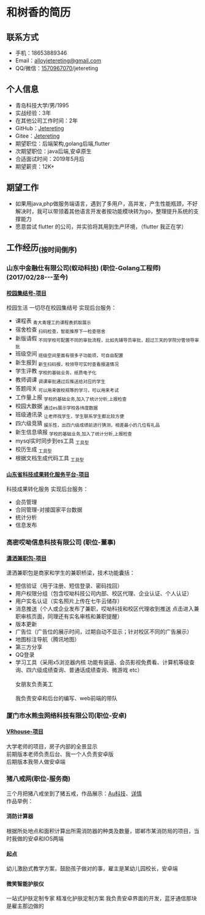 和树香的简历
====

联系方式
----
* 手机：18653889346
* Email：alloyjetereting@gmail.com
* QQ/微信：[1570967070](mqqwpa://im/chat?chat_type=wpa&uin=1570967070)/jetereting


个人信息
----
* 青岛科技大学/男/1995
* 实战经验：3年
* 在其他公司工作时间：2年
* GitHub：[Jetereting](https://github.com/Jetereting)
* Gitee：[Jetereting](https://gitee.com/Jetereting)
* 期望职位：后端架构,golang后端,flutter
* 次期望职位：java后端,安卓原生
* 合适面试时间：2019年5月后
* 期望薪资：12K+


期望工作
----
* 如果用java,php做服务端语言，遇到了多用户，高并发，产生性能瓶颈，不好解决时，我可以带领着其他语言开发者按功能模块转为go，整理提升系统的支撑能力
* 愿意尝试 flutter 的公司，并实验将其用到生产环境，（flutter 我正在学）


工作经历<sub>(按时间倒序)</sub>
----
### 山东中金融仕有限公司(蚁动科技) (职位-Golang工程师) (2017/02/28---至今)
#### [校园集结号-项目](http://www.antlinker.com/index.html)
校园生活 一切尽在校园集结号 实现后台服务：
* 课程表 <sub>青大青理工的课程表抓取展示</sub>
* 宿舍检查 <sub>扫码检查，智能推荐下一检查宿舍</sub>
* 新版请假 <sub>不同学校可配置不同的审批流程，比如先辅导员审批，超过三天的学院分管领导审批</sub>
* 班级空间 <sub>班级空间里面有很多子功能项，可自由配置</sub>
* 新生报到 <sub>新生扫码报，校领导可实时查看报道情况</sub>
* 学生评教 <sub>学校的基础业务，纸质电子化</sub>
* 教师调课 <sub>调课审批通过后推送给对应的学生</sub>
* 答题闯关 <sub>可以用来做校规等的学习，可以用来考试</sub>
* 工作量上报 <sub>学校的基础业务,加入了统计分析,上报检查</sub>
* 校园大数据 <sub>通过es展示学校各纬度数据</sub>
* 班级通讯录 <sub>让老师找学生，学生联系学生都比较方便</sub>
* 四六级竞猜 <sub>娱乐性，出四六级成绩前进行猜测，相差最小的几位有礼品</sub>
* 新生信息填报 <sub>学校的基础业务,加入了统计分析,上报检查</sub>
* mysql实时同步到es工具 <sub>工具型</sub>
* 校历生成 <sub>工具型</sub>
* 根据文档生成代码工具 <sub>工具型</sub>
#### [山东省科技成果转化服务平台-项目](http://www.sdjssc.com/)
科技成果转化服务 实现后台服务：
* 会员管理
* 合同管理-对接国家平台数据
* 统计分析
* 信息发布


### 高密哎呦信息科技有限公司 (职位-董事)
#### [潇洒兼职包-项目](https://a.app.qq.com/o/simple.jsp?pkgname=us.eiyou.schoolparttime)
潇洒兼职包是商家和学生的兼职桥梁，技术功能囊括：
* 短信验证（用于注册、短信登录、密码找回）
* 用户权限分组（包含哎呦科技公司内部、校区代理、企业认证、个人认证）
* 用户实名认证（实名照片上传在七牛云储存）
* 消息推送（个人或企业发布了兼职，哎呦科技和校区代理收到推送 点击进入兼职审核页面，同理还有实名审核和兼职提醒）
* 版本更新
* 广告位（广告位的展示时间，过期自动不显示；针对校区不同的广告展示）
* 地图标注导航（腾讯地图）
* 第三方分享 
* QQ登录
* 学习工具（采用x5浏览器内核 功能有装逼、会员影视免费看、计算机等级查询、四六级成绩查询、普通话成绩查询、微游戏 etc）
<br><br>女朋友负责美工
<br><br>我负责安卓和后台的编写、web前端的带队


### 厦门市水熊虫网络科技有限公司(职位-安卓)
#### [VRhouse-项目](https://android.myapp.com/myapp/detail.htm?apkName=us.eiyou.demo_camera)
大学老师的项目，房子内部的全景显示
<br>前期版本老师负责后台、我一个人负责安卓版
<br>后期版本我带人做安卓端

### 猪八戒网(职位-服务商)
三个月把猪八戒坐到了猪五戒，作品展示：[Au科技](https://dev.xiaoyuanjijiehao.com:10010/attach/info/2cd120fc-ed3f-4c15-96bf-4bc520684b02/Au%E7%A7%91%E6%8A%80.jpg)、[详情](https://dev.xiaoyuanjijiehao.com:10010/attach/info/f94b5959-3044-47ae-acec-36b3132c0a05/%E9%A1%B9%E7%9B%AE%E5%B1%95%E7%A4%BA.jpg)
<br>作品举例：
#### 消防计算器
根据所处地点和面积计算出所需消防器的种类及数量，邯郸市某消防局的项目，当时我做的安卓和IOS两端
#### 起点
幼儿激励式教学方案，鼓励孩子做对的事，雇主是某幼儿园校长，安卓端
#### 微笑智能护肤仪
一站式护肤定制专家 精准化护肤定制方案 我负责安卓界面的开发，蓝牙通信那块是雇主那边做的


